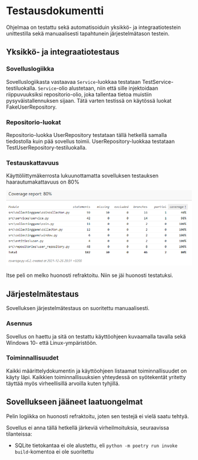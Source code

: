 # Testausdokumentti

Ohjelmaa on testattu sekä automatisoiduin yksikkö- ja integraatiotestein unittestilla sekä manuaalisesti tapahtunein järjestelmätason testein.

## Yksikkö- ja integraatiotestaus

### Sovelluslogiikka

Sovelluslogiikasta vastaavaa `Service`-luokkaa testataan TestService-testiluokalla. `Service`-olio alustetaan, niin että sille injektoidaan riippuvuuksiksi repositorio-olio, joka tallentaa tietoa muistiin pysyväistallennuksen sijaan. Tätä varten testissä on käytössä luokat FakeUserRepository.

### Repositorio-luokat

Repositorio-luokka UserRepository testataan tällä hetkellä samalla tiedostolla kuin pää sovellus toimii. UserRepository-luokkaa testataan TestUserRepository-testiluokalla.

### Testauskattavuus

Käyttöliittymäkerrosta lukuunottamatta sovelluksen testauksen haarautumakattavuus on 80%

![image](kuvat/testaus-kattavuus.PNG)

Itse peli on melko huonosti refraktoitu. Niin se jäi huonosti testatuksi.

## Järjestelmätestaus

Sovelluksen järjestelmätestaus on suoritettu manuaalisesti.

### Asennus

Sovellus on haettu ja sitä on testattu käyttöohjeen kuvaamalla tavalla sekä Windows 10- että Linux-ympäristöön.

### Toiminnallisuudet

Kaikki määrittelydokumentin ja käyttöohjeen listaamat toiminnallisuudet on käyty läpi. Kaikkien toiminnallisuuksien yhteydessä on syötekentät yritetty täyttää myös virheellisillä arvoilla kuten tyhjillä.

## Sovellukseen jääneet laatuongelmat

Pelin logiikka on huonosti refraktoitu, joten sen testejä ei vielä saatu tehtyä.

Sovellus ei anna tällä hetkellä järkeviä virheilmoituksia, seuraavissa tilanteissa:

- SQLite tietokantaa ei ole alustettu, eli `python -m poetry run invoke build`-komentoa ei ole suoritettu
